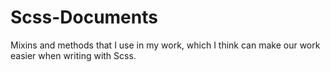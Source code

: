 # Scss-Documents

Mixins and methods that I use in my work, which I think can make our work easier when writing with Scss.
